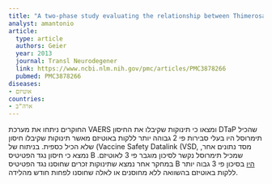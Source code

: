 ```yaml
---
title: "A two-phase study evaluating the relationship between Thimerosal-containing vaccine administration and the risk for an autism spectrum disorder diagnosis in the United States"
analyst: amantonio
article:
  type: article
  authors: Geier
  year: 2013
  journal: Transl Neurodegener
  link: https://www.ncbi.nlm.nih.gov/pmc/articles/PMC3878266
  pubmed: PMC3878266
diseases:
- אוטיזם
countries:
- ארה"ב
---
```


החוקרים ניתחו את מערכת VAERS ומצאו כי תינוקות שקיבלו את החיסון DTaP שהכיל תימרוסל היו בעלי סבירות פי 2 גבוהה יותר ללקות באוטיזם מאשר תינוקות שקיבלו חיסון שלא הכיל כספית.
בניתוח של (Vaccine Safety Datalink (VSD, מסד נתונים אחר, נמצא כי חיסון נגד הפטיטיס B שמכיל תימרוסל נקשר לסיכון מוגבר פי 3 לאוטיזם.
במחקר אחר נמצא שתינוקות זכרים שחוסנו נגד הפטיטיס B [היו](https://www.ncbi.nlm.nih.gov/pubmed/21058170) בסיכון פי 3 גבוה יותר ללקות באוטיזם בהשוואה ללא מחוסנים או לאלה שחוסנו לפחות חודש מהלידה.
